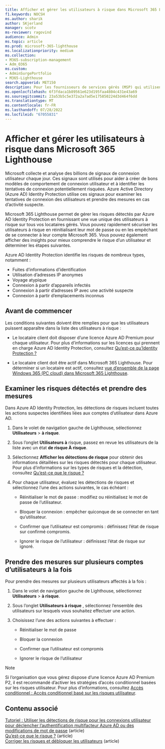 ```yaml
---
title: Afficher et gérer les utilisateurs à risque dans Microsoft 365 Lighthouse
f1.keywords: NOCSH
ms.author: sharik
author: SKjerland
manager: scotv
ms-reviewer: ragovind
audience: Admin
ms.topic: article
ms.prod: microsoft-365-lighthouse
ms.localizationpriority: medium
ms.collection:
- M365-subscription-management
- Adm_O365
ms.custom:
- AdminSurgePortfolio
- M365-Lighthouse
search.appverid: MET150
description: Pour les fournisseurs de services gérés (MSP) qui utilisent Microsoft 365 Lighthouse, découvrez comment afficher et gérer les utilisateurs à risque.
ms.openlocfilehash: 6f3fdaca1b89561e623d195faa4804c431e43a69
ms.sourcegitcommit: 23a53b5c5e372a2a7ad5e175850224d3d464f6dd
ms.translationtype: MT
ms.contentlocale: fr-FR
ms.lasthandoff: 07/28/2022
ms.locfileid: "67055831"
---
```

# <a name="view-and-manage-risky-users-in-microsoft-365-lighthouse"></a>Afficher et gérer les utilisateurs à risque dans Microsoft 365 Lighthouse

Microsoft collecte et analyse des billions de signaux de connexion utilisateur chaque jour. Ces signaux sont utilisés pour aider à créer de bons modèles de comportement de connexion utilisateur et à identifier les tentatives de connexion potentiellement risquées. Azure Active Directory (Azure AD) Identity Protection utilise ces signaux pour examiner les tentatives de connexion des utilisateurs et prendre des mesures en cas d’activité suspecte.

Microsoft 365 Lighthouse permet de gérer les risques détectés par Azure AD Identity Protection en fournissant une vue unique des utilisateurs à risque sur tous vos locataires gérés. Vous pouvez rapidement sécuriser les utilisateurs à risque en réinitialisant leur mot de passe ou en les empêchant de se connecter à leur compte Microsoft 365. Vous pouvez également afficher des insights pour mieux comprendre le risque d’un utilisateur et déterminer les étapes suivantes.

Azure AD Identity Protection identifie les risques de nombreux types, notamment :

- Fuites d’informations d’identification
- Utilisation d’adresses IP anonymes
- Voyage atypique
- Connexion à partir d’appareils infectés
- Connexion à partir d’adresses IP avec une activité suspecte
- Connexion à partir d’emplacements inconnus

## <a name="before-you-begin"></a>Avant de commencer

Les conditions suivantes doivent être remplies pour que les utilisateurs puissent apparaître dans la liste des utilisateurs à risque :

- Le locataire client doit disposer d’une licence Azure AD Premium pour chaque utilisateur. Pour plus d’informations sur les licences qui prennent en charge Azure AD Identity Protection, consultez [Qu’est-ce qu’Identity Protection ?](/azure/active-directory/identity-protection/overview-identity-protection)

- Le locataire client doit être actif dans Microsoft 365 Lighthouse. Pour déterminer si un locataire est actif, consultez [vue d’ensemble de la page Windows 365 (PC cloud) dans Microsoft 365 Lighthouse](m365-lighthouse-tenant-list-overview.md).

## <a name="review-detected-risks-and-take-action"></a>Examiner les risques détectés et prendre des mesures

Dans Azure AD Identity Protection, les détections de risques incluent toutes les actions suspectes identifiées liées aux comptes d’utilisateur dans Azure AD.

1. Dans le volet de navigation gauche de Lighthouse, sélectionnez **Utilisateurs** > **à risque**.

2. Sous l’onglet **Utilisateurs à** risque, passez en revue les utilisateurs de la liste avec un état **de risque À risque**.

3. Sélectionnez **Afficher les détections de risque** pour obtenir des informations détaillées sur les risques détectés pour chaque utilisateur. Pour plus d’informations sur les types de risques et la détection, consultez [Qu’est-ce que le risque ?](/azure/active-directory/identity-protection/concept-identity-protection-risks)

4. Pour chaque utilisateur, évaluez les détections de risques et sélectionnez l’une des actions suivantes, le cas échéant :

    - Réinitialiser le mot de passe : modifiez ou réinitialisez le mot de passe de l’utilisateur.

    - Bloquer la connexion : empêcher quiconque de se connecter en tant qu’utilisateur.

    - Confirmer que l’utilisateur est compromis : définissez l’état de risque sur confirmé compromis.

    - Ignorer le risque de l’utilisateur : définissez l’état de risque sur ignoré.

## <a name="take-action-on-multiple-user-accounts-at-once"></a>Prendre des mesures sur plusieurs comptes d’utilisateurs à la fois

Pour prendre des mesures sur plusieurs utilisateurs affectés à la fois :

1. Dans le volet de navigation gauche de Lighthouse, sélectionnez **Utilisateurs** > **à risque**.

2. Sous l’onglet **Utilisateurs à risque** , sélectionnez l’ensemble des utilisateurs sur lesquels vous souhaitez effectuer une action.

3. Choisissez l’une des actions suivantes à effectuer :

    - Réinitialiser le mot de passe

    - Bloquer la connexion

    - Confirmer que l’utilisateur est compromis

    - Ignorer le risque de l’utilisateur

> [!NOTE]
> Si l’organisation que vous gérez dispose d’une licence Azure AD Premium P2, il est recommandé d’activer les stratégies d’accès conditionnel basées sur les risques utilisateur. Pour plus d’informations, consultez [Accès conditionnel : Accès conditionnel basé sur les risques utilisateur](/azure/active-directory/conditional-access/howto-conditional-access-policy-risk-user).

## <a name="related-content"></a>Contenu associé
[Tutoriel : Utiliser les détections de risque pour les connexions utilisateur pour déclencher l’authentification multifacteur Azure AD ou des modifications de mot de passe](/azure/active-directory/authentication/tutorial-risk-based-sspr-mfa) (article)\
[Qu’est-ce que le risque ?](/azure/active-directory/identity-protection/concept-identity-protection-risks) (article) \
[Corriger les risques et débloquer les utilisateurs](/azure/active-directory/identity-protection/howto-identity-protection-remediate-unblock) (article)